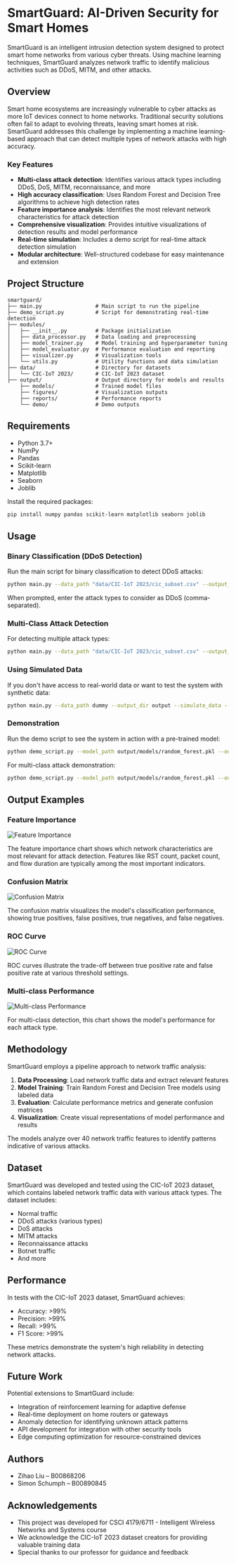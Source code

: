 # SmartGuard: AI-Driven Security for Smart Homes

SmartGuard is an intelligent intrusion detection system designed to protect smart home networks from various cyber threats. Using machine learning techniques, SmartGuard analyzes network traffic to identify malicious activities such as DDoS, MITM, and other attacks.

## Overview

Smart home ecosystems are increasingly vulnerable to cyber attacks as more IoT devices connect to home networks. Traditional security solutions often fail to adapt to evolving threats, leaving smart homes at risk. SmartGuard addresses this challenge by implementing a machine learning-based approach that can detect multiple types of network attacks with high accuracy.

### Key Features

- **Multi-class attack detection**: Identifies various attack types including DDoS, DoS, MITM, reconnaissance, and more
- **High accuracy classification**: Uses Random Forest and Decision Tree algorithms to achieve high detection rates
- **Feature importance analysis**: Identifies the most relevant network characteristics for attack detection
- **Comprehensive visualization**: Provides intuitive visualizations of detection results and model performance
- **Real-time simulation**: Includes a demo script for real-time attack detection simulation
- **Modular architecture**: Well-structured codebase for easy maintenance and extension

## Project Structure

```
smartguard/
├── main.py                 # Main script to run the pipeline
├── demo_script.py          # Script for demonstrating real-time detection
├── modules/
│   ├── __init__.py         # Package initialization
│   ├── data_processor.py   # Data loading and preprocessing
│   ├── model_trainer.py    # Model training and hyperparameter tuning
│   ├── model_evaluator.py  # Performance evaluation and reporting
│   ├── visualizer.py       # Visualization tools
│   └── utils.py            # Utility functions and data simulation
├── data/                   # Directory for datasets
│   └── CIC-IoT 2023/       # CIC-IoT 2023 dataset
├── output/                 # Output directory for models and results
    ├── models/             # Trained model files
    ├── figures/            # Visualization outputs
    ├── reports/            # Performance reports
    └── demo/               # Demo outputs
```

## Requirements

- Python 3.7+
- NumPy
- Pandas
- Scikit-learn
- Matplotlib
- Seaborn
- Joblib

Install the required packages:

```bash
pip install numpy pandas scikit-learn matplotlib seaborn joblib
```

## Usage

### Binary Classification (DDoS Detection)

Run the main script for binary classification to detect DDoS attacks:

```bash
python main.py --data_path "data/CIC-IoT 2023/cic_subset.csv" --output_dir output
```

When prompted, enter the attack types to consider as DDoS (comma-separated).

### Multi-Class Attack Detection

For detecting multiple attack types:

```bash
python main.py --data_path "data/CIC-IoT 2023/cic_subset.csv" --output_dir output --multi_class
```

### Using Simulated Data

If you don't have access to real-world data or want to test the system with synthetic data:

```bash
python main.py --data_path dummy --output_dir output --simulate_data --multi_class
```

### Demonstration

Run the demo script to see the system in action with a pre-trained model:

```bash
python demo_script.py --model_path output/models/random_forest.pkl --output_dir output/demo
```

For multi-class attack demonstration:

```bash
python demo_script.py --model_path output/models/random_forest.pkl --output_dir output/demo --multi_class
```

## Output Examples

### Feature Importance

![Feature Importance](output/figures/feature_importance.png)

The feature importance chart shows which network characteristics are most relevant for attack detection. Features like RST count, packet count, and flow duration are typically among the most important indicators.

### Confusion Matrix

![Confusion Matrix](output/figures/confusion_matrix_random_forest.png)

The confusion matrix visualizes the model's classification performance, showing true positives, false positives, true negatives, and false negatives.

### ROC Curve

![ROC Curve](output/figures/roc_curves.png)

ROC curves illustrate the trade-off between true positive rate and false positive rate at various threshold settings.

### Multi-class Performance

![Multi-class Performance](output/figures/performance_by_attack_type.png)

For multi-class detection, this chart shows the model's performance for each attack type.

## Methodology

SmartGuard employs a pipeline approach to network traffic analysis:

1. **Data Processing**: Load network traffic data and extract relevant features
2. **Model Training**: Train Random Forest and Decision Tree models using labeled data
3. **Evaluation**: Calculate performance metrics and generate confusion matrices
4. **Visualization**: Create visual representations of model performance and results

The models analyze over 40 network traffic features to identify patterns indicative of various attacks.

## Dataset

SmartGuard was developed and tested using the CIC-IoT 2023 dataset, which contains labeled network traffic data with various attack types. The dataset includes:

- Normal traffic
- DDoS attacks (various types)
- DoS attacks
- MITM attacks
- Reconnaissance attacks
- Botnet traffic
- And more

## Performance

In tests with the CIC-IoT 2023 dataset, SmartGuard achieves:

- Accuracy: >99%
- Precision: >99%
- Recall: >99%
- F1 Score: >99%

These metrics demonstrate the system's high reliability in detecting network attacks.

## Future Work

Potential extensions to SmartGuard include:

- Integration of reinforcement learning for adaptive defense
- Real-time deployment on home routers or gateways
- Anomaly detection for identifying unknown attack patterns
- API development for integration with other security tools
- Edge computing optimization for resource-constrained devices

## Authors

- Zihao Liu – B00868206
- Simon Schumph – B00890845

## Acknowledgements

- This project was developed for CSCI 4179/6711 - Intelligent Wireless Networks and Systems course
- We acknowledge the CIC-IoT 2023 dataset creators for providing valuable training data
- Special thanks to our professor for guidance and feedback